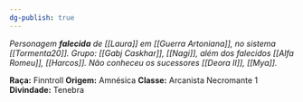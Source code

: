 ```yaml
---
dg-publish: true
---
```

*Personagem **falecida** de [[Laura]] em [[Guerra Artoniana]], no sistema [[Tormenta20]].*
*Grupo:  [[Gabj Caskhar]], [[Nagi]], além dos falecidos [[Alfa Romeu]], [[Harcos]].
Não conheceu os sucessores [[Deora II]], [[Mya]].*

**Raça:** Finntroll
**Origem:** Amnésica
**Classe:** Arcanista Necromante 1
**Divindade:** Tenebra